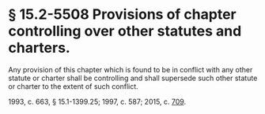 # § 15.2-5508 Provisions of chapter controlling over other statutes and charters.

<p>Any provision of this chapter which is found to be in conflict with any other statute or charter shall be controlling and shall supersede such other statute or charter to the extent of such conflict.</p><p>1993, c. 663, § 15.1-1399.25; 1997, c. 587; 2015, c. <a href='http://lis.virginia.gov/cgi-bin/legp604.exe?151+ful+CHAP0709'>709</a>.</p>